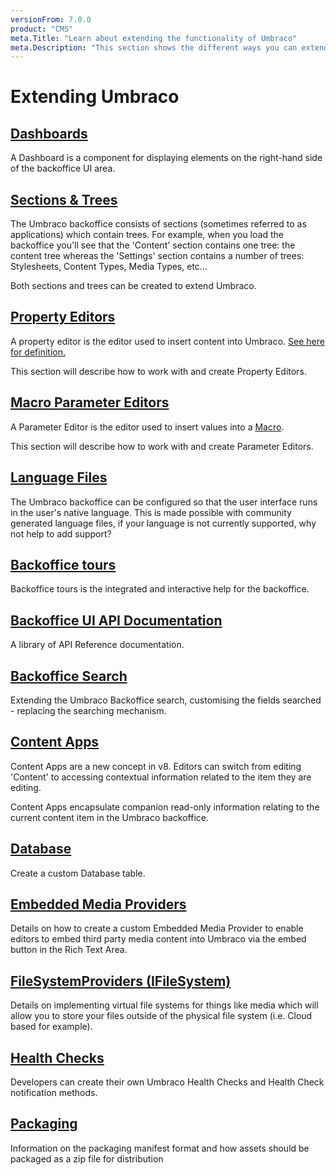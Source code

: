 ```yaml
---
versionFrom: 7.0.0
product: "CMS"
meta.Title: "Learn about extending the functionality of Umbraco"
meta.Description: "This section shows the different ways you can extend Umbraco. From Content Apps to Backoffice tours, and many more."
---
```


# Extending Umbraco

## [Dashboards](Dashboards/index.md)

A Dashboard is a component for displaying elements on the right-hand side of the backoffice UI area.

## [Sections & Trees](Section-Trees/index.md)

The Umbraco backoffice consists of sections (sometimes referred to as applications) which contain trees. For example, when you load the backoffice you'll see that the 'Content' section contains one tree: the content tree whereas the 'Settings' section contains a number of trees: Stylesheets, Content Types, Media Types, etc...

Both sections and trees can be created to extend Umbraco.

## [Property Editors](Property-Editors/index.md)

A property editor is the editor used to insert content into Umbraco. [See here for definition.](Property-Editors/index.md)

This section will describe how to work with and create Property Editors.

## [Macro Parameter Editors](Macro-Parameter-Editors/index.md)

A Parameter Editor is the editor used to insert values into a [Macro](../Reference/Templating/Macros/index.md).

This section will describe how to work with and create Parameter Editors.

## [Language Files](Language-Files/index.md)

The Umbraco backoffice can be configured so that the user interface runs in the user's native language. This is made possible with community generated language files, if your language is not currently supported, why not help to add support?

## [Backoffice tours](Backoffice-Tours/index.md)

Backoffice tours is the integrated and interactive help for the backoffice.

## [Backoffice UI API Documentation](Backoffice-UI-API-Documentation/)

A library of API Reference documentation.

## [Backoffice Search](Backoffice-Search/)

Extending the Umbraco Backoffice search, customising the fields searched - replacing the searching mechanism.

## [Content Apps](Content-Apps/index.md)

Content Apps are a new concept in v8. Editors can switch from editing 'Content' to accessing contextual information related to the item they are editing.

Content Apps encapsulate companion read-only information relating to the current content item in the Umbraco backoffice.

## [Database](Database/)

Create a custom Database table.

## [Embedded Media Providers](Embedded-Media-Provider/index.md)

Details on how to create a custom Embedded Media Provider to enable editors to embed third party media content into Umbraco via the embed button in the Rich Text Area.

## [FileSystemProviders (IFileSystem)](Custom-File-Systems.md)

Details on implementing virtual file systems for things like media which will allow you to store your files outside of the physical file system (i.e. Cloud based for example).

## [Health Checks](Health-Check)

Developers can create their own Umbraco Health Checks and Health Check notification methods.

## [Packaging](Packages)

Information on the packaging manifest format and how assets should be packaged as a zip file for distribution
